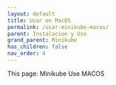 ```yaml
---
layout: default
title: Usar en MacOS
permalink: /usar-minikube-macos/
parent: Instalacion y Uso
grand_parent: Minikube
has_children: false
nav_order: 4
---
```


This page: Minikube Use MACOS 
